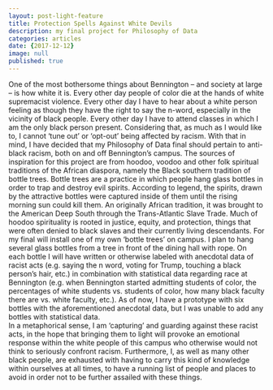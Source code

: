 ```yaml
---
layout: post-light-feature
title: Protection Spells Against White Devils
description: my final project for Philosophy of Data
categories: articles
date: {2017-12-12}
image: null
published: true
---
```

One of the most bothersome things about Bennington – and society at large – is how white it is. Every other day people of color die at the hands of white supremacist violence. Every other day I have to hear about a white person feeling as though they have the right to say the n-word, especially in the vicinity of black people. Every other day I have to attend classes in which I am the only black person present. Considering that, as much as I would like to, I cannot ‘tune out’ or ‘opt-out’ being affected by racism. With that in mind, I have decided that my Philosophy of Data final should pertain to anti-black racism, both on and off Bennington’s campus. 
The sources of inspiration for this project are from hoodoo, voodoo and other folk spiritual traditions of the African diaspora, namely the Black southern tradition of bottle trees. Bottle trees are a practice in which people hang glass bottles in order to trap and destroy evil spirits. According to legend, the spirits, drawn by the attractive bottles were captured inside of them until the rising morning sun could kill them.  An originally African tradition, it was brought to the American Deep South through the Trans-Atlantic Slave Trade.  Much of hoodoo spirituality is rooted in justice, equity, and protection, things that were often denied to black slaves and their currently living descendants. For my final will install one of my own ‘bottle trees’ on campus. I plan to hang several glass bottles from a tree in front of the dining hall with rope. On each bottle I will have written or otherwise labeled with anecdotal data of racist acts (e.g. saying the n word, voting for Trump, touching a black person’s hair, etc.) in combination with statistical data regarding race at Bennington (e.g. when Bennington started admitting students of color, the percentages of white students vs. students of color, how many black faculty there are vs. white faculty, etc.).  As of now, I have a prototype with six bottles with the aforementioned anecdotal data, but I was unable to add any bottles with statistical data.  
In a metaphorical sense, I am ‘capturing’ and guarding against these racist acts, in the hope that bringing them to light will provoke an emotional response within the white people of this campus who otherwise would not think to seriously confront racism.  Furthermore, I, as well as many other black people, are exhausted with having to carry this kind of knowledge within ourselves at all times, to have a running list of people and places to avoid in order not to be further assailed with these things. 
